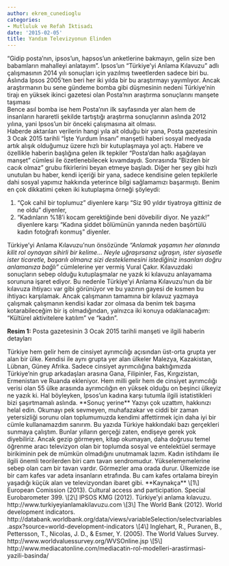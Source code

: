 ```yaml
---
author: ekrem_cunedioglu
categories:
- Mutluluk ve Refah İktisadı
date: '2015-02-05'
title: Yandım Televizyonun Elinden
---
```


“Gidip posta’nın, ipsos’un, hapsos’un anketlerine bakmayın, gelin size ben babamların mahalleyi anlatayım”. Ipsos’un “Türkiye’yi Anlama Kılavuzu” adlı çalışmasının 2014 yılı sonuçları için yazılmış tweetlerden sadece biri bu. Aslında Ipsos 2005’ten beri her iki yılda bir bu araştırmayı yayımlıyor. Ancak araştırmanın bu sene gündeme bomba gibi düşmesinin nedeni Türkiye’nin tirajı en yüksek ikinci gazetesi olan Posta’nın araştırma sonuçlarını manşete taşıması  
Bence asıl bomba ise hem Posta’nın ilk sayfasında yer alan hem de insanların hararetli şekilde tartıştığı araştırma sonuçlarının aslında 2012 yılına, yani Ipsos’un bir önceki çalışmasına ait olması.  
Haberde aktarılan verilerin hangi yıla ait olduğu bir yana, Posta gazetesinin 3 Ocak 2015 tarihli “İşte Yurdum İnsanı” manşetli haberi sosyal medyada artık alışık olduğumuz üzere hızlı bir kutuplaşmaya yol açtı. Habere ve özellikle haberin başlığına gelen ilk tepkiler “Posta’dan halkı aşağılayan manşet” cümlesi ile özetlenebilecek kıvamdaydı. Sonrasında “Bizden bir cacık olmaz” grubu fikirlerini beyan etmeye başladı. Diğer her şey gibi hızlı unutulan bu haber, kendi içeriği bir yana, sadece kendisine gelen tepkilerle dahi sosyal yapımız hakkında yeterince bilgi sağlamamızı başarmıştı. Benim en çok dikkatimi çeken iki kutuplaşma örneği şöyleydi:

1. “Çok cahil bir toplumuz” diyenlere karşı “Siz 90 yıldır tiyatroya gittiniz de ne oldu” diyenler,
2. “Kadınların %18’i kocam gerektiğinde beni dövebilir diyor. Ne yazık!” diyenlere karşı “Kadına şiddet bölümünün yanında neden başörtülü kadın fotoğrafı konmuş” diyenler.

Türkiye’yi Anlama Kılavuzu’nun önsözünde *“Anlamak yaşamın her alanında kilit rol oynayan sihirli bir kelime… Neyle uğraşırsanız uğraşın, ister siyasetle ister ticaretle, başarılı olmanız sizi desteklemesini istediğiniz insanları doğru anlamanıza bağlı”* cümlelerine yer vermiş Vural Çakır. Kılavuzdaki sonuçların sebep olduğu kutuplaşmalar ne yazık ki kılavuzu anlayamama sorununa işaret ediyor. Bu nedenle Türkiye’yi Anlama Kılavuzu’nun da bir kılavuza ihtiyacı var gibi görünüyor ve bu yazının gayesi de kısmen bu ihtiyacı karşılamak. Ancak çalışmanın tamamına bir kılavuz yazmaya çalışmak çalışmanın kendisi kadar zor olmasa da benim tek başıma kotarabileceğim bir iş olmadığından, yalnızca iki konuya odaklanacağım: “Kültürel aktivitelere katılım” ve “kadın”.

**Resim 1:** Posta gazetesinin 3 Ocak 2015 tarihli manşeti ve ilgili haberin detayları

</figure>  
Türkiye hem gelir hem de cinsiyet ayrımcılığı açısından üst-orta grupta yer alan bir ülke. Kendisi ile aynı grupta yer alan ülkeler Malezya, Kazakistan, Lübnan, Güney Afrika. Sadece cinsiyet ayrımcılığına baktığımızda Türkiye’nin grup arkadaşları arasına Gana, Filipinler, Fas, Kırgızistan, Ermenistan ve Ruanda ekleniyor. Hem milli gelir hem de cinsiyet ayrımcılığı verisi olan 55 ülke arasında ayrımcılığın en yüksek olduğu on beşinci ülkeyiz ne yazık ki. Hal böyleyken, Ipsos’un kadına karşı tutumla ilgili istatistikleri bizi şaşırtmamalı aslında.  
**Sonuç yerine**  
Yazıyı çok uzattım, hakkınızı helal edin. Okumayı pek sevmeyen, muhafazakar ve ciddi bir zaman yetersizliği sorunu olan toplumumuzda kendimi affettirmek için daha iyi bir cümle kullanamazdım sanırım.  
Bu yazıda Türkiye hakkındaki bazı gerçekleri sunmaya çalıştım. Bunlar yılların gerçeği zaten, endişeye gerek yok diyebiliriz. Ancak gezip görmeyen, kitap okumayan, daha doğrusu temel öğrenme aracı televizyon olan bir toplumda sosyal ve entelektüel sermaye birikiminin pek de mümkün olmadığını unutmamak lazım. Kadın istihdamı ile ilgili önemli teorilerden biri cam tavan sendromudur. Yükselememelerine sebep olan cam bir tavan vardır. Görmezler ama orada durur. Ülkemizde ise bir cam kafes var adeta insanların etrafında. Bu cam kafes ortalama bireyin yaşadığı küçük alan ve televizyondan ibaret gibi.  
**Kaynakça**  
\[1\] European Comission (2013). Cultural access and participation. Special Eurobarometer 399.  
\[2\] IPSOS KMG (2012). Türkiye’yi anlama kılavuzu. http://www.turkiyeyianlamakilavuzu.com  
\[3\] The World Bank (2012). World development indicators.  
http://databank.worldbank.org/data/views/variableSelection/selectvariables.aspx?source=world-development-indicators  
\[4\] Inglehart, R., Puranen, B., Pettersson, T., Nicolas, J. D., &amp; Esmer, Y. (2005). The World Values Survey.  
http://www.worldvaluessurvey.org/WVSOnline.jsp  
\[5\] http://www.mediacatonline.com/mediacatin-rol-modelleri-arastirmasi-yazili-basinda/